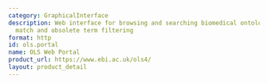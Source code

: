 ```yaml
---
category: GraphicalInterface
description: Web interface for browsing and searching biomedical ontologies with exact
  match and obsolete term filtering
format: http
id: ols.portal
name: OLS Web Portal
product_url: https://www.ebi.ac.uk/ols4/
layout: product_detail
---
```

